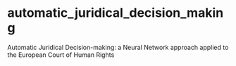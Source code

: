 # automatic_juridical_decision_making
Automatic Juridical Decision-making: a Neural Network approach applied to the European Court of Human Rights
